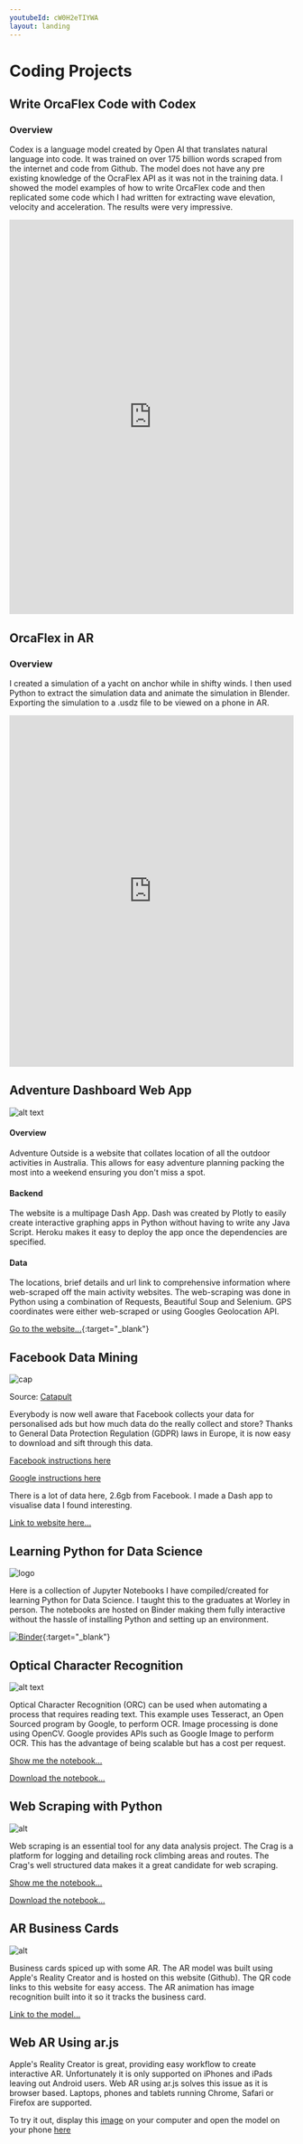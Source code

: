 ```yaml
---
youtubeId: cW0H2eTIYWA
layout: landing
---
```

# Coding Projects
## Write OrcaFlex Code with Codex

### Overview

Codex is a language model created by Open AI that translates natural language into code. It was trained on over 175 billion words scraped from the internet and code from Github. The model does not have any pre existing knowledge of the OcraFlex API as it was not in the training data. I showed the model examples of how to write OrcaFlex code and then replicated some code which I had written for extracting wave elevation, velocity and acceleration. The results were very impressive.

<p align="center"><iframe src="https://www.linkedin.com/embed/feed/update/urn:li:ugcPost:6893885192474378241" height="698" width="504" frameborder="0" allowfullscreen="" title="Embedded post"></iframe></p>

## OrcaFlex in AR

### Overview
I created a simulation of a yacht on anchor while in shifty winds. I then used Python to extract the simulation data and animate the simulation in Blender. Exporting the simulation to a .usdz file to be viewed on a phone in AR.

<p align="center"><iframe src="https://www.linkedin.com/embed/feed/update/urn:li:ugcPost:6804001832822812672" height="622" width="504" frameborder="0" allowfullscreen="" title="Embedded post"></iframe></p>

## Adventure Dashboard Web App
![alt text](images/adventure.png)

#### Overview

Adventure Outside is a website that collates location of all the outdoor activities in Australia. This allows for easy adventure planning packing the most into a weekend ensuring you don't miss a spot. 

#### Backend

The website is a multipage Dash App. Dash was created by Plotly to easily create interactive graphing apps in Python without having to write any Java Script. Heroku makes it easy to deploy the app once the dependencies are specified.

#### Data 

The locations, brief details and url link to comprehensive information where web-scraped off the main activity websites. The web-scraping was done in Python using a combination of Requests, Beautiful Soup and Selenium. GPS coordinates were either web-scraped or using Googles Geolocation API.

[Go to the website...](http://www.adventureoutside.com.au){:target="_blank"}

## Facebook Data Mining

![cap](https://www.catapultsystems.com/wp-content/uploads/product.png)

Source: [Catapult](https://www.catapultsystems.com)

Everybody is now well aware that Facebook collects your data for personalised ads but how much data do the really collect and store? Thanks to General Data Protection Regulation (GDPR) laws in Europe, it is now easy to download and sift through this data. 

[Facebook instructions here](https://www.facebook.com/help/1701730696756992)

[Google instructions here](https://support.google.com/accounts/answer/3024190?hl=en)

There is a lot of data here, 2.6gb from Facebook. I made a Dash app to visualise data I found interesting.

[Link to website here...](https://fb-data-mine.herokuapp.com)
## Learning Python for Data Science

![logo](images/python.png)

Here is a collection of Jupyter Notebooks I have compiled/created for learning Python for Data Science. I taught this to the graduates at Worley in person. The notebooks are hosted on Binder making them fully interactive without the hassle of installing Python and setting up an environment.

[![Binder](https://mybinder.org/badge_logo.svg)](https://mybinder.org/v2/gh/DylanIntec/PyDataSci/HEAD){:target="_blank"}

## Optical Character Recognition
![alt text](images/age.png)

Optical Character Recognition (ORC) can be used when automating a process that requires reading text. This example uses Tesseract, an Open Sourced program by Google, to perform OCR. Image processing is done using OpenCV. Google provides APIs such as Google Image to perform OCR. This has the advantage of being scalable but has a cost per request.

[Show me the notebook...](2020-10-02-or.html)

[Download the notebook...](2020-10-02-or.ipynb)
## Web Scraping with Python

![alt](images/webscrap.png)

Web scraping is an essential tool for any data analysis project. The Crag is a platform for logging and detailing rock climbing areas and routes. The Crag's well structured data makes it a great candidate for web scraping.

[Show me the notebook...](2020-02-11-thecrag.html)

[Download the notebook...](notebooks/TheCragAPI.ipynb)

## AR Business Cards

![alt](images/arbc.gif)

Business cards spiced up with some AR. The AR model was built using Apple's Reality Creator and is hosted on this website (Github). The QR code links to this website for easy access. The AR animation has image recognition built into it so it tracks the business card.

[Link to the model...](2021-02-05-mm-bc.html)

## Web AR Using ar.js

Apple's Reality Creator is great, providing easy workflow to create interactive AR. Unfortunately it is only supported on iPhones and iPads leaving out Android users. Web AR using ar.js solves this issue as it is browser based. Laptops, phones and tablets running Chrome, Safari or Firefox are supported. 

To try it out, display this [image](images\climb.jpg) on your computer and open the model on your phone [here](2021-02-17-arjs.html)
